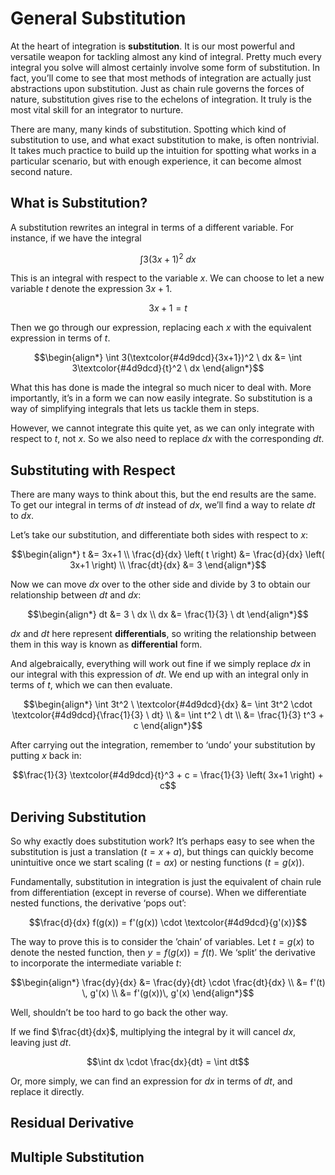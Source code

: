 # General Substitution
<!-- #SQUARK live! feat! dev!
| dest = scriptures/integrals/methods/sub
| capt = Reducing an integral
| index = scriptures / integrals / methods
-->

At the heart of integration is **substitution**. It is our most powerful and versatile weapon for tackling almost any kind of integral. Pretty much every integral you solve will almost certainly involve some form of substitution. In fact, you’ll come to see that most methods of integration are actually just abstractions upon substitution. Just as chain rule governs the forces of nature, substitution gives rise to the echelons of integration. It truly is the most vital skill for an integrator to nurture.

There are many, many kinds of substitution. Spotting which kind of substitution to use, and what exact substitution to make, is often nontrivial. It takes much practice to build up the intuition for spotting what works in a particular scenario, but with enough experience, it can become almost second nature.


## What is Substitution?

A substitution rewrites an integral in terms of a different variable. For instance, if we have the integral

```math
\int 3(3x+1)^2 \ dx
```

This is an integral with respect to the variable $x$. We can choose to let a new variable $t$ denote the expression $3x + 1$.

```math
3x+1 = t
```

Then we go through our expression, replacing each $x$ with the equivalent expression in terms of $t$.

```math
\begin{align*}
  \int 3(\textcolor{#4d9dcd}{3x+1})^2 \ dx &= \int 3\textcolor{#4d9dcd}{t}^2 \ dx
\end{align*}
```

What this has done is made the integral so much nicer to deal with. More importantly, it’s in a form we can now easily integrate. So substitution is a way of simplifying integrals that lets us tackle them in steps.

However, we cannot integrate this quite yet, as we can only integrate with respect to $t$, not $x$. So we also need to replace $dx$ with the corresponding $dt$.


## Substituting with Respect

There are many ways to think about this, but the end results are the same. To get our integral in terms of $dt$ instead of $dx$, we’ll find a way to relate $dt$ to $dx$.

Let’s take our substitution, and differentiate both sides with respect to $x$:

```math
\begin{align*}
  t &= 3x+1
  \\ \frac{d}{dx} \left( t \right) &= \frac{d}{dx} \left( 3x+1 \right)
  \\ \frac{dt}{dx} &= 3
\end{align*}
```

Now we can move $dx$ over to the other side and divide by $3$ to obtain our relationship between $dt$ and $dx$:

```math
\begin{align*}
  dt &= 3 \ dx
  \\ dx &= \frac{1}{3} \ dt
\end{align*}
```

$dx$ and $dt$ here represent **differentials**, so writing the relationship between them in this way is known as **differential** form.

And algebraically, everything will work out fine if we simply replace $dx$ in our integral with this expression of $dt$. We end up with an integral only in terms of $t$, which we can then evaluate.

```math
\begin{align*}
  \int 3t^2 \ \textcolor{#4d9dcd}{dx} &= \int 3t^2 \cdot \textcolor{#4d9dcd}{\frac{1}{3} \ dt}
  \\ &= \int t^2 \ dt
  \\ &= \frac{1}{3} t^3 + c
\end{align*}
```

After carrying out the integration, remember to ‘undo’ your substitution by putting $x$ back in:

```math
\frac{1}{3} \textcolor{#4d9dcd}{t}^3 + c = \frac{1}{3} \left( 3x+1 \right) + c
```


## Deriving Substitution

So why exactly does substitution work? It’s perhaps easy to see when the substitution is just a translation ($t = x + a$), but things can quickly become unintuitive once we start scaling ($t = ax$) or nesting functions ($t = g(x)$).

Fundamentally, substitution in integration is just the equivalent of chain rule from differentiation (except in reverse of course). When we differentiate nested functions, the derivative ‘pops out’:

```math
\frac{d}{dx} f(g(x)) = f'(g(x)) \cdot \textcolor{#4d9dcd}{g'(x)}
```

The way to prove this is to consider the ’chain’ of variables. Let $t = g(x)$ to denote the nested function, then $y = f(g(x)) = f(t)$. We ‘split’ the derivative to incorporate the intermediate variable $t$:

```math
\begin{align*}
  \frac{dy}{dx} &= \frac{dy}{dt} \cdot \frac{dt}{dx}
  \\ &= f'(t) \, g'(x)
  \\ &= f'(g(x))\,  g'(x)
\end{align*}
```

Well, shouldn’t be too hard to go back the other way.

If we find $\frac{dt}{dx}$, multiplying the integral by it will cancel $dx$, leaving just $dt$.

```math
\int dx \cdot \frac{dx}{dt} = \int dt
```

Or, more simply, we can find an expression for $dx$ in terms of $dt$, and replace it directly.


## Residual Derivative


## Multiple Substitution
